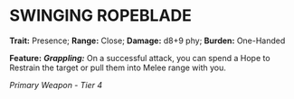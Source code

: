 ﻿---
tags:
  - Item
  - Weapon
name: 'SWINGING ROPEBLADE'
trait: 'Presence'
range: 'Close'
damage: 'd8+9 phy'
burden: 'One-Handed'
feat_name: 'Grappling'
feat_text: 'On a successful attack, you can spend a Hope to Restrain the target or pull them into Melee range with you.'
primary_or_secondary: 'Primary Weapon'
tier: 4
---

# SWINGING ROPEBLADE

**Trait:** Presence; **Range:** Close; **Damage:** d8+9 phy; **Burden:** One-Handed

**Feature:** ***Grappling:*** On a successful attack, you can spend a Hope to Restrain the target or pull them into Melee range with you.

*Primary Weapon - Tier 4*
